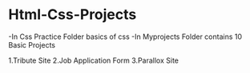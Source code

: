 # Html-Css-Projects
-In Css Practice Folder basics of css
-In Myprojects Folder contains 10 Basic Projects

1.Tribute Site
2.Job Application Form
3.Parallox Site
